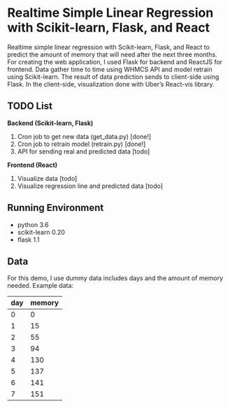 # Realtime Simple Linear Regression with Scikit-learn, Flask, and React

Realtime simple linear regression with Scikit-learn, Flask, and React to predict the amount of memory that will need after the next three months. For creating the web application, I used Flask for backend and ReactJS for frontend. Data gather time to time using WHMCS API and model retrain using Scikit-learn. The result of data prediction sends to client-side using Flask. In the client-side, visualization done with Uber’s React-vis library.

## TODO List

**Backend (Scikit-learn, Flask)**
1. Cron job to get new data (get_data.py) [done!]
2. Cron job to retrain model (retrain.py) [done!]
3. API for sending real and predicted data [todo]

**Frontend (React)**
1. Visualize data [todo]
2. Visualize regression line and predicted data [todo]


## Running Environment

- python 3.6
- scikit-learn 0.20
- flask 1.1


## Data
For this demo, I use dummy data includes days and the amount of memory needed. 
Example data:

| day | memory |
| --- | --- |
| 0 | 0 |
| 1 | 15 |
| 2 | 55 |
| 3 | 94 |
| 4 | 130 |
| 5 | 137 |
| 6 | 141 |
| 7 | 151 |